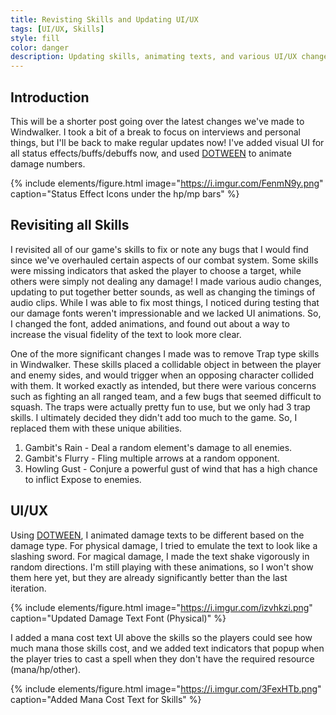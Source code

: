 ```yaml
---
title: Revisting Skills and Updating UI/UX
tags: [UI/UX, Skills]
style: fill
color: danger
description: Updating skills, animating texts, and various UI/UX changes.
---
```


## Introduction
This will be a shorter post going over the latest changes we've made to Windwalker. I took a bit of a break to focus on interviews and personal things, but I'll be back to make regular updates now! I've added visual UI for all status effects/buffs/debuffs now, and used [DOTWEEN](http://dotween.demigiant.com/index.php) to animate damage numbers.

{% include elements/figure.html image="https://i.imgur.com/FenmN9y.png" caption="Status Effect Icons under the hp/mp bars" %}

## Revisiting all Skills
I revisited all of our game's skills to fix or note any bugs that I would find since we've overhauled certain aspects of our combat system. Some skills were missing indicators that asked the player to choose a target, while others were simply not dealing any damage! I made various audio changes, updating to put together better sounds, as well as changing the timings of audio clips. While I was able to fix most things, I noticed during testing that our damage fonts weren't impressionable and we lacked UI animations. So, I changed the font, added animations, and found out about a way to increase the visual fidelity of the text to look more clear.

One of the more significant changes I made was to remove Trap type skills in Windwalker. These skills placed a collidable object in between the player and enemy sides, and would trigger when an opposing character collided with them. It worked exactly as intended, but there were various concerns such as fighting an all ranged team, and a few bugs that seemed difficult to squash. The traps were actually pretty fun to use, but we only had 3 trap skills. I ultimately decided they didn't add too much to the game. So, I replaced them with these  unique abilities.

1. Gambit's Rain - Deal a random element's damage to all enemies.
2. Gambit's Flurry - Fling multiple arrows at a random opponent.
3. Howling Gust - Conjure a powerful gust of wind that has a high chance to inflict Expose to enemies.

## UI/UX

Using [DOTWEEN](http://dotween.demigiant.com/index.php), I animated damage texts to be different based on the damage type. For physical damage, I tried to emulate the text to look like a slashing sword. For magical damage, I made the text shake vigorously in random directions. I'm still playing with these animations, so I won't show them here yet, but they are already significantly better than the last iteration.

{% include elements/figure.html image="https://i.imgur.com/izvhkzi.png" caption="Updated Damage Text Font (Physical)" %}

I added a mana cost text UI above the skills so the players could see how much mana those skills cost, and we added text indicators that popup when the player tries to cast a spell when they don't have the required resource (mana/hp/other).


{% include elements/figure.html image="https://i.imgur.com/3FexHTb.png" caption="Added Mana Cost Text for Skills" %}


